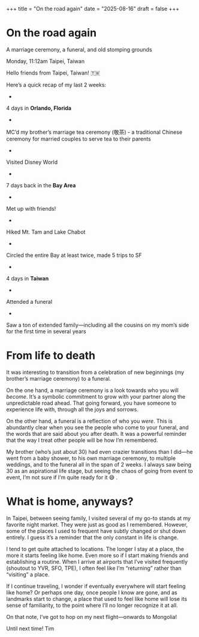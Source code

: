 +++
title = "On the road again"
date = "2025-08-16"
draft = false
+++

# On the road again

A marriage ceremony, a funeral, and old stomping grounds

[](https://www.facebook.com/sharer/sharer.php?u=https%3A%2F%2Ftimhuang.beehiiv.com%2Fp%2Fon-the-road-again&utm_source=timhuang.beehiiv.com&utm_medium=newsletter&utm_campaign=on-the-road-again&_bhlid=0d5091c2ff1fb0a3c5d228f958c334daa940b3a7) [](https://twitter.com/intent/tweet?text=A+marriage+ceremony%2C+a+funeral%2C+and+old+stomping+grounds&url=https%3A%2F%2Ftimhuang.beehiiv.com%2Fp%2Fon-the-road-again&utm_source=timhuang.beehiiv.com&utm_medium=newsletter&utm_campaign=on-the-road-again&_bhlid=adedf4195ea054875bad15f483409fed74428aa7) [](https://www.threads.net/intent/post?text=A+marriage+ceremony%2C+a+funeral%2C+and+old+stomping+grounds+https%3A%2F%2Ftimhuang.beehiiv.com%2Fp%2Fon-the-road-again&utm_source=timhuang.beehiiv.com&utm_medium=newsletter&utm_campaign=on-the-road-again&_bhlid=ea9d8711b937f11947455a6d9988bde454e5cdea) [](https://www.linkedin.com/sharing/share-offsite?url=https%3A%2F%2Ftimhuang.beehiiv.com%2Fp%2Fon-the-road-again&utm_source=timhuang.beehiiv.com&utm_medium=newsletter&utm_campaign=on-the-road-again&_bhlid=b09bd120be6ee34c6d2eaffa7bad5e17ba311aaf)

Monday, 11:12am
Taipei, Taiwan

Hello friends from Taipei, Taiwan! 🇹🇼

Here’s a quick recap of my last 2 weeks:

-

4 days in **Orlando, Florida**

-

MC’d my brother’s marriage tea ceremony (敬茶) - a traditional Chinese ceremony for married couples to serve tea to their parents

-

Visited Disney World

-

7 days back in the **Bay Area**

-

Met up with friends!

-

Hiked Mt. Tam and Lake Chabot

-

Circled the entire Bay at least twice, made 5 trips to SF

-

4 days in **Taiwan**

-

Attended a funeral

-

Saw a ton of extended family—including all the cousins on my mom’s side for the first time in several years

# From life to death

It was interesting to transition from a celebration of new beginnings (my brother’s marriage ceremony) to a funeral.

On the one hand, a marriage ceremony is a look towards who you will *become*. It’s a symbolic commitment to grow with your partner along the unpredictable road ahead. That going forward, you have someone to experience life with, through all the joys and sorrows.

On the other hand, a funeral is a reflection of who you *were*. This is abundantly clear when you see the people who come to your funeral, and the words that are said about you after death. It was a powerful reminder that the way I treat other people will be how I’m remembered.

My brother (who’s just about 30) had even crazier transitions than I did—he went from a baby shower, to his own marriage ceremony, to multiple weddings, and to the funeral all in the span of 2 weeks. I always saw being 30 as an aspirational life stage, but seeing the chaos of going from event to event, I’m not sure if I’m quite ready for it 😅 .

# What is home, anyways?

In Taipei, between seeing family, I visited several of my go-to stands at my favorite night market. They were just as good as I remembered. However, some of the places I used to frequent have subtly changed or shut down entirely. I guess it’s a reminder that the only constant in life is change.

I tend to get quite attached to locations. The longer I stay at a place, the more it starts feeling like home. Even more so if I start making friends and establishing a routine. When I arrive at airports that I’ve visited frequently (shoutout to YVR, SFO, TPE), I often feel like I’m “returning” rather than “visiting” a place.

If I continue traveling, I wonder if eventually everywhere will start feeling like home? Or perhaps one day, once people I know are gone, and as landmarks start to change, a place that used to feel like home will lose its sense of familiarity, to the point where I’ll no longer recognize it at all.

On that note, I’ve got to hop on my next flight—onwards to Mongolia!

Until next time!
Tim
